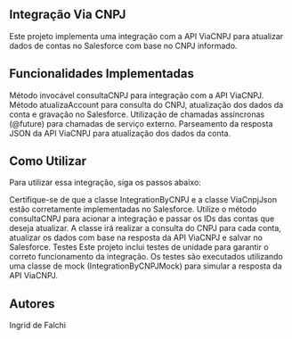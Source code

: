 ## Integração Via CNPJ

Este projeto implementa uma integração com a API ViaCNPJ para atualizar dados de contas no Salesforce com base no CNPJ informado.

## Funcionalidades Implementadas

Método invocável consultaCNPJ para integração com a API ViaCNPJ.
Método atualizaAccount para consulta do CNPJ, atualização dos dados da conta e gravação no Salesforce.
Utilização de chamadas assíncronas (@future) para chamadas de serviço externo.
Parseamento da resposta JSON da API ViaCNPJ para atualização dos dados da conta.

## Como Utilizar

Para utilizar essa integração, siga os passos abaixo:

Certifique-se de que a classe IntegrationByCNPJ e a classe ViaCnpjJson estão corretamente implementadas no Salesforce.
Utilize o método consultaCNPJ para acionar a integração e passar os IDs das contas que deseja atualizar.
A classe irá realizar a consulta do CNPJ para cada conta, atualizar os dados com base na resposta da API ViaCNPJ e salvar no Salesforce.
Testes
Este projeto inclui testes de unidade para garantir o correto funcionamento da integração. Os testes são executados utilizando uma classe de mock (IntegrationByCNPJMock) para simular a resposta da API ViaCNPJ.

## Autores

Ingrid de Falchi
